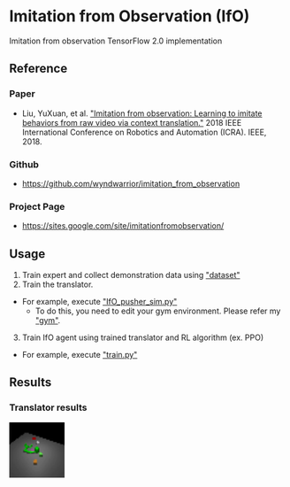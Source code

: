 # Imitation from Observation (IfO)
Imitation from observation TensorFlow 2.0 implementation

## Reference
### Paper
- Liu, YuXuan, et al. ["Imitation from observation: Learning to imitate behaviors from raw video via context translation."](https://arxiv.org/pdf/1707.03374.pdf) 2018 IEEE International Conference on Robotics and Automation (ICRA). IEEE, 2018.
### Github
- https://github.com/wyndwarrior/imitation_from_observation
### Project Page
- https://sites.google.com/site/imitationfromobservation/

## Usage
1. Train expert and collect demonstration data using ["dataset"](../dataset/README.md)
2. Train the translator.
- For example, execute ["IfO_pusher_sim.py"](./pusher/translator/IfO_pusher_sim.py)
    - To do this, you need to edit your gym environment. Please refer my ["gym"](../gym).
3. Train IfO agent using trained translator and RL algorithm (ex. PPO)
- For example, execute ["train.py"](./pusher/IfO_rl_train/train.py)

## Results
### Translator results
<img src="./pusher/IfO_rl_train/baselines_results/20210405_09-45-53/trans_results/0_src.gif" width="100px" height="100px">